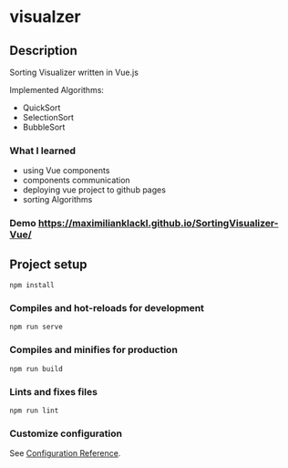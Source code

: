 # visualzer

## Description

Sorting Visualizer written in Vue.js 

Implemented Algorithms:
* QuickSort
* SelectionSort
* BubbleSort

### What I learned
* using Vue components
* components communication
* deploying vue project to github pages
* sorting Algorithms

### Demo https://maximilianklackl.github.io/SortingVisualizer-Vue/

## Project setup
```
npm install
```

### Compiles and hot-reloads for development
```
npm run serve
```

### Compiles and minifies for production
```
npm run build
```

### Lints and fixes files
```
npm run lint
```

### Customize configuration
See [Configuration Reference](https://cli.vuejs.org/config/).
